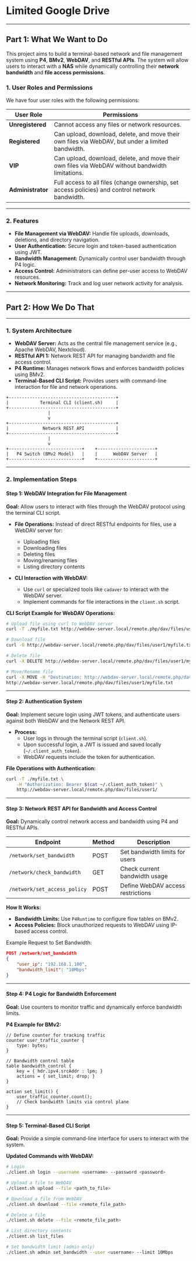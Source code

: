 # Limited Google Drive

---

## **Part 1: What We Want to Do**
This project aims to build a terminal-based network and file management system using **P4**, **BMv2**, **WebDAV**, and **RESTful APIs**. The system will allow users to interact with a **NAS** while dynamically controlling their **network bandwidth** and **file access permissions**.

### **1. User Roles and Permissions**
We have four user roles with the following permissions:

| User Role        | Permissions                                                                                          |
|------------------|------------------------------------------------------------------------------------------------------|
| **Unregistered**  | Cannot access any files or network resources.                                                       |
| **Registered**    | Can upload, download, delete, and move their own files via WebDAV, but under a limited bandwidth.   |
| **VIP**           | Can upload, download, delete, and move their own files via WebDAV without bandwidth limitations.    |
| **Administrator** | Full access to all files (change ownership, set access policies) and control network bandwidth.     |

---

### **2. Features**
- **File Management via WebDAV:** Handle file uploads, downloads, deletions, and directory navigation.
- **User Authentication:** Secure login and token-based authentication using JWT.
- **Bandwidth Management:** Dynamically control user bandwidth through P4 logic.
- **Access Control:** Administrators can define per-user access to WebDAV resources.
- **Network Monitoring:** Track and log user network activity for analysis.

---

## **Part 2: How We Do That**

---

### **1. System Architecture**
- **WebDAV Server:** Acts as the central file management service (e.g., Apache WebDAV, Nextcloud).
- **RESTful API 1:** Network REST API for managing bandwidth and file access control.
- **P4 Runtime:** Manages network flows and enforces bandwidth policies using BMv2.
- **Terminal-Based CLI Script:** Provides users with command-line interaction for file and network operations.

```
+-----------------------------------------+
|            Terminal CLI (client.sh)     |
+-----------------------------------------+
                |
                v
+-----------------------------------------+
|             Network REST API            |
+-----------------------------------------+
                |
                v
+----------------------------+    +----------------------+
|   P4 Switch (BMv2 Model)   |    |      WebDAV Server   |
+----------------------------+    +----------------------+
```

---

### **2. Implementation Steps**

#### **Step 1: WebDAV Integration for File Management**
**Goal:** Allow users to interact with files through the WebDAV protocol using the terminal CLI script.

- **File Operations:** Instead of direct RESTful endpoints for files, use a WebDAV server for:
  - Uploading files
  - Downloading files
  - Deleting files
  - Moving/renaming files
  - Listing directory contents

- **CLI Interaction with WebDAV:**
  - Use `curl` or specialized tools like `cadaver` to interact with the WebDAV server.
  - Implement commands for file interactions in the `client.sh` script.

**CLI Script Example for WebDAV Operations:**
```bash
# Upload file using curl to WebDAV server
curl -T ./myfile.txt http://webdav-server.local/remote.php/dav/files/user1/

# Download file
curl -O http://webdav-server.local/remote.php/dav/files/user1/myfile.txt

# Delete file
curl -X DELETE http://webdav-server.local/remote.php/dav/files/user1/myfile.txt

# Move/Rename file
curl -X MOVE -H "Destination: http://webdav-server.local/remote.php/dav/files/user1/newname.txt" \
http://webdav-server.local/remote.php/dav/files/user1/myfile.txt
```

---

#### **Step 2: Authentication System**
**Goal:** Implement secure login using JWT tokens, and authenticate users against both WebDAV and the Network REST API.

- **Process:**
  - User logs in through the terminal script (`client.sh`).
  - Upon successful login, a JWT is issued and saved locally (`~/.client_auth_token`).
  - WebDAV requests include the token for authentication.

**File Operations with Authentication:**
```bash
curl -T ./myfile.txt \
    -H "Authorization: Bearer $(cat ~/.client_auth_token)" \
    http://webdav-server.local/remote.php/dav/files/user1/
```

---

#### **Step 3: Network REST API for Bandwidth and Access Control**
**Goal:** Dynamically control network access and bandwidth using P4 and RESTful APIs.

| Endpoint               | Method | Description                      |
|-----------------------|--------|----------------------------------|
| `/network/set_bandwidth` | POST   | Set bandwidth limits for users   |
| `/network/check_bandwidth` | GET | Check current bandwidth usage    |
| `/network/set_access_policy` | POST | Define WebDAV access restrictions |

**How It Works:**
- **Bandwidth Limits:** Use `P4Runtime` to configure flow tables on BMv2.
- **Access Policies:** Block unauthorized requests to WebDAV using IP-based access control.
  
Example Request to Set Bandwidth:
```json
POST /network/set_bandwidth
{
    "user_ip": "192.168.1.100",
    "bandwidth_limit": "10Mbps"
}
```

---

#### **Step 4: P4 Logic for Bandwidth Enforcement**
**Goal:** Use counters to monitor traffic and dynamically enforce bandwidth limits.

**P4 Example for BMv2:**
```p4
// Define counter for tracking traffic
counter user_traffic_counter {
    type: bytes;
}

// Bandwidth control table
table bandwidth_control {
    key = { hdr.ipv4.srcAddr : lpm; }
    actions = { set_limit; drop; }
}

action set_limit() {
    user_traffic_counter.count();
    // Check bandwidth limits via control plane
}
```

---

#### **Step 5: Terminal-Based CLI Script**
**Goal:** Provide a simple command-line interface for users to interact with the system.

**Updated Commands with WebDAV:**
```bash
# Login
./client.sh login --username <username> --password <password>

# Upload a file to WebDAV
./client.sh upload --file <path_to_file>

# Download a file from WebDAV
./client.sh download --file <remote_file_path>

# Delete a file
./client.sh delete --file <remote_file_path>

# List directory contents
./client.sh list_files

# Set bandwidth limit (admin only)
./client.sh admin set_bandwidth --user <username> --limit 10Mbps
```


